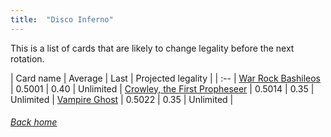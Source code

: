 ```yaml
---
title:  "Disco Inferno"
---
```


This is a list of cards that are likely to change legality before the next rotation.

| Card name | Average | Last | Projected legality |
| :-- |
[War Rock Bashileos](https://db.ygoprodeck.com/card/?search=War%20Rock%20Bashileos) | 0.5001 | 0.40 | Unlimited |
[Crowley, the First Propheseer](https://db.ygoprodeck.com/card/?search=Crowley,%20the%20First%20Propheseer) | 0.5014 | 0.35 | Unlimited |
[Vampire Ghost](https://db.ygoprodeck.com/card/?search=Vampire%20Ghost) | 0.5022 | 0.35 | Unlimited |

###### [Back home](index)